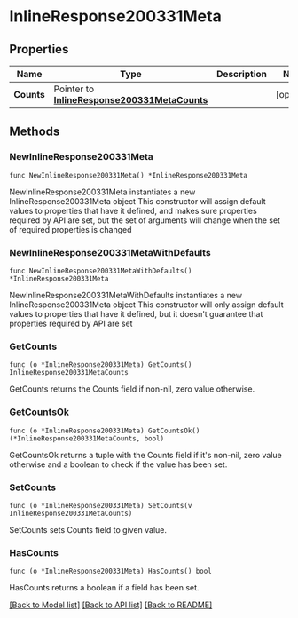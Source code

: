 # InlineResponse200331Meta

## Properties

Name | Type | Description | Notes
------------ | ------------- | ------------- | -------------
**Counts** | Pointer to [**InlineResponse200331MetaCounts**](InlineResponse200331MetaCounts.md) |  | [optional] 

## Methods

### NewInlineResponse200331Meta

`func NewInlineResponse200331Meta() *InlineResponse200331Meta`

NewInlineResponse200331Meta instantiates a new InlineResponse200331Meta object
This constructor will assign default values to properties that have it defined,
and makes sure properties required by API are set, but the set of arguments
will change when the set of required properties is changed

### NewInlineResponse200331MetaWithDefaults

`func NewInlineResponse200331MetaWithDefaults() *InlineResponse200331Meta`

NewInlineResponse200331MetaWithDefaults instantiates a new InlineResponse200331Meta object
This constructor will only assign default values to properties that have it defined,
but it doesn't guarantee that properties required by API are set

### GetCounts

`func (o *InlineResponse200331Meta) GetCounts() InlineResponse200331MetaCounts`

GetCounts returns the Counts field if non-nil, zero value otherwise.

### GetCountsOk

`func (o *InlineResponse200331Meta) GetCountsOk() (*InlineResponse200331MetaCounts, bool)`

GetCountsOk returns a tuple with the Counts field if it's non-nil, zero value otherwise
and a boolean to check if the value has been set.

### SetCounts

`func (o *InlineResponse200331Meta) SetCounts(v InlineResponse200331MetaCounts)`

SetCounts sets Counts field to given value.

### HasCounts

`func (o *InlineResponse200331Meta) HasCounts() bool`

HasCounts returns a boolean if a field has been set.


[[Back to Model list]](../README.md#documentation-for-models) [[Back to API list]](../README.md#documentation-for-api-endpoints) [[Back to README]](../README.md)


